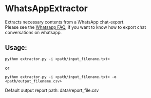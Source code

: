 # WhatsAppExtractor
Extracts necessary contents from a WhatsApp chat-export.  
Please see the [Whatsapp FAQ](https://faq.whatsapp.com/en/android/23756533), if you want to know how to export chat conversations on whatsapp.


## Usage:
```
python extractor.py -i <path/input_filename.txt>
```
or  
```
python extractor.py -i <path/input_filename.txt> -o <path/output_filename.csv>
```
Default output report path: data/report_file.csv
